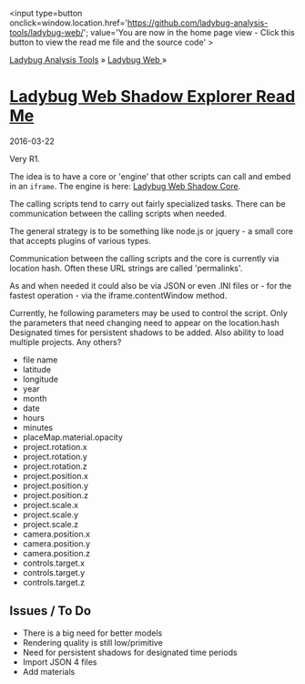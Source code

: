﻿
<span style=display:none; >[You are now in a GitHub source code view - click this link to view the home page]( http://ladybug-analysis-tools.github.io/ladybug-web/ "View file as a web page." ) </span>
<input type=button onclick=window.location.href='https://github.com/ladybug-analysis-tools/ladybug-web/'; 
value='You are now in the home page view - Click this button to view the read me file and the source code' >

[Ladybug Analysis Tools]( http://ladybug-analysis-tools.github.io/ ) » [Ladybug Web ]( http://ladybug-analysis-tools.github.io/ladybug-web/ ) »


[Ladybug Web Shadow Explorer Read Me]( #shadow-explorer/readme.md )
===


2016-03-22

Very R1.

The idea is to have a core or 'engine' that other scripts can call and embed in an `iframe`.
The engine is here: [Ladybug Web Shadow Core]( http://ladybug-analysis-tools.github.io/ladybug-web/shadow-core/ ).

The calling scripts tend to carry out fairly specialized tasks.
There can be communication between the calling scripts when needed.

The general strategy is to be something like node.js or jquery - a small core that accepts plugins of various types.

Communication between the calling scripts and the core is currently via location hash.
Often these URL strings are called 'permalinks'.

As and when needed it could also be via JSON or even .INI files or - for the fastest operation - via the iframe.contentWindow method.

Currently, he following parameters may be used to control the script. 
Only the parameters that need changing need to appear on the location.hash
Designated times for persistent shadows to be added. 
Also ability to load multiple projects.
Any others?

* file name
* latitude
* longitude
* year
* month
* date
* hours
* minutes
* placeMap.material.opacity
* project.rotation.x
* project.rotation.y
* project.rotation.z
* project.position.x
* project.position.y
* project.position.z
* project.scale.x
* project.scale.y
* project.scale.z
* camera.position.x
* camera.position.y
* camera.position.z
* controls.target.x
* controls.target.y
* controls.target.z



## Issues / To Do

* There is a big need for better models
* Rendering quality is still low/primitive
* Need for persistent shadows for designated time periods
* Import JSON 4 files
* Add materials




